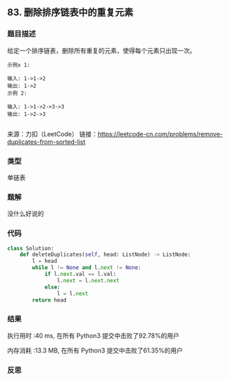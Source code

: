 ## 83. 删除排序链表中的重复元素



### 题目描述

给定一个排序链表，删除所有重复的元素，使得每个元素只出现一次。

```
示例x 1:

输入: 1->1->2
输出: 1->2
示例 2:

输入: 1->1->2->3->3
输出: 1->2->3


```

来源：力扣（LeetCode）
链接：https://leetcode-cn.com/problems/remove-duplicates-from-sorted-list



### 类型

单链表



### 题解

没什么好说的



### 代码

```python
class Solution:
    def deleteDuplicates(self, head: ListNode) -> ListNode:
    	l = head 
    	while l != None and l.next != None:
    		if l.next.val == l.val:
    			l.next = l.next.next
    		else:
    			l = l.next
    	return head
```



### 结果

执行用时 :40 ms, 在所有 Python3 提交中击败了92.78%的用户

内存消耗 :13.3 MB, 在所有 Python3 提交中击败了61.35%的用户



### 反思